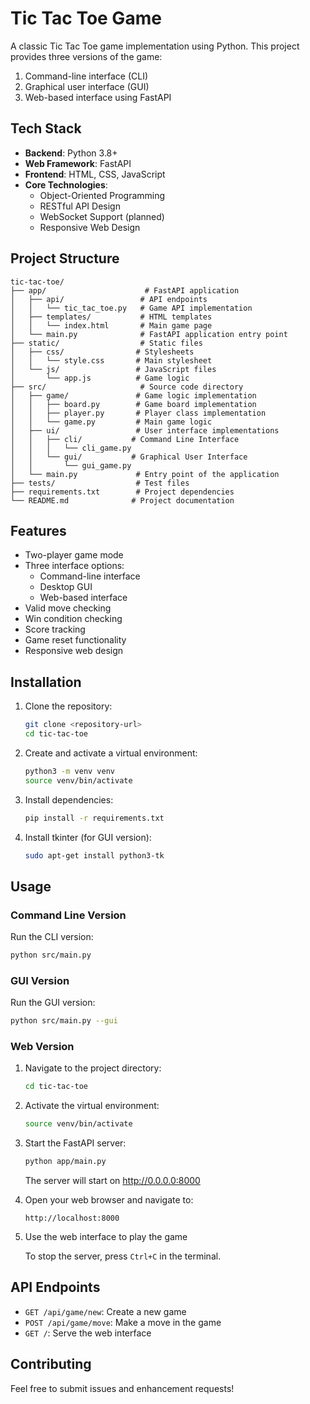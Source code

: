 # Tic Tac Toe Game

A classic Tic Tac Toe game implementation using Python. This project provides three versions of the game:
1. Command-line interface (CLI)
2. Graphical user interface (GUI)
3. Web-based interface using FastAPI

## Tech Stack

- **Backend**: Python 3.8+
- **Web Framework**: FastAPI
- **Frontend**: HTML, CSS, JavaScript
- **Core Technologies**:
  - Object-Oriented Programming
  - RESTful API Design
  - WebSocket Support (planned)
  - Responsive Web Design

## Project Structure

```
tic-tac-toe/
├── app/                      # FastAPI application
│   ├── api/                 # API endpoints
│   │   └── tic_tac_toe.py   # Game API implementation
│   ├── templates/           # HTML templates
│   │   └── index.html       # Main game page
│   └── main.py              # FastAPI application entry point
├── static/                  # Static files
│   ├── css/                # Stylesheets
│   │   └── style.css       # Main stylesheet
│   └── js/                 # JavaScript files
│       └── app.js          # Game logic
├── src/                     # Source code directory
│   ├── game/               # Game logic implementation
│   │   ├── board.py        # Game board implementation
│   │   ├── player.py       # Player class implementation
│   │   └── game.py         # Main game logic
│   ├── ui/                 # User interface implementations
│   │   ├── cli/           # Command Line Interface
│   │   │   └── cli_game.py
│   │   └── gui/           # Graphical User Interface
│   │       └── gui_game.py
│   └── main.py             # Entry point of the application
├── tests/                  # Test files
├── requirements.txt        # Project dependencies
└── README.md              # Project documentation
```

## Features

- Two-player game mode
- Three interface options:
  - Command-line interface
  - Desktop GUI
  - Web-based interface
- Valid move checking
- Win condition checking
- Score tracking
- Game reset functionality
- Responsive web design

## Installation

1. Clone the repository:
   ```bash
   git clone <repository-url>
   cd tic-tac-toe
   ```

2. Create and activate a virtual environment:
   ```bash
   python3 -m venv venv
   source venv/bin/activate
   ```

3. Install dependencies:
   ```bash
   pip install -r requirements.txt
   ```

4. Install tkinter (for GUI version):
   ```bash
   sudo apt-get install python3-tk
   ```

## Usage

### Command Line Version

Run the CLI version:
```bash
python src/main.py
```

### GUI Version

Run the GUI version:
```bash
python src/main.py --gui
```

### Web Version

1. Navigate to the project directory:
   ```bash
   cd tic-tac-toe
   ```

2. Activate the virtual environment:
   ```bash
   source venv/bin/activate
   ```

3. Start the FastAPI server:
   ```bash
   python app/main.py
   ```
   The server will start on http://0.0.0.0:8000

4. Open your web browser and navigate to:
   ```
   http://localhost:8000
   ```

5. Use the web interface to play the game

   To stop the server, press `Ctrl+C` in the terminal.

## API Endpoints

- `GET /api/game/new`: Create a new game
- `POST /api/game/move`: Make a move in the game
- `GET /`: Serve the web interface

## Contributing

Feel free to submit issues and enhancement requests!
